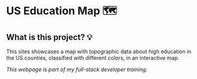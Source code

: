 # US Education Map :world_map:	

## What is this project? :bulb:

This sites showcases a map with topographic data about high education in the US counties, classified with different colors, in an interactive map. 

*This webpage is part of my full-stack developer training.*
